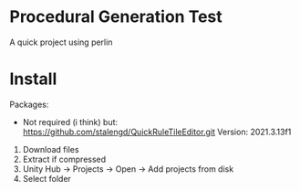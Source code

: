 # Procedural Generation Test
A quick project using perlin

# Install
Packages:
- Not required (i think) but: https://github.com/stalengd/QuickRuleTileEditor.git
Version: 2021.3.13f1

1. Download files
2. Extract if compressed
3. Unity Hub -> Projects -> Open -> Add projects from disk
4. Select folder

